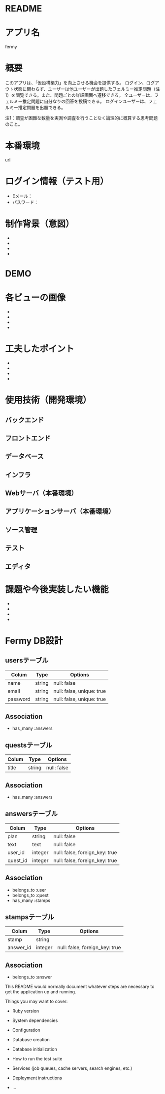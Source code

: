 # README

# アプリ名
fermy


# 概要
このアプリは、「仮設構築力」を向上させる機会を提供する。
ログイン、ログアウト状態に関わらず、ユーザーは他ユーザーが出題したフェルミー推定問題（注1）を閲覧できる。また、問題ごとの詳細画面へ遷移できる。
全ユーザーは、フェルミー推定問題に自分なりの回答を投稿できる。
ログインユーザーは、フェルミー推定問題を出題できる。

注1：調査が困難な数量を実測や調査を行うことなく論理的に概算する思考問題のこと。

# 本番環境

url
# ログイン情報（テスト用）
- Eメール：
- パスワード：


# 制作背景（意図）

- 
- 
- 
- 


# DEMO

# 各ビューの画像

- 
- 
- 
- 


# 工夫したポイント

- 
- 
- 
- 


# 使用技術（開発環境）

## バックエンド
## フロントエンド
## データベース
## インフラ
## Webサーバ（本番環境）
## アプリケーションサーバ（本番環境）
## ソース管理
## テスト
## エディタ


# 課題や今後実装したい機能

- 
- 
- 
- 


# Fermy DB設計

## usersテーブル

|Colum|Type|Options|
|------|----|------|
|name|string|null: false|
|email|string|null: false, unique: true|
|password|string|null: false, unique: true|

## Association
- has_many :answers

## questsテーブル

|Colum|Type|Options|
|------|----|------|
|title|string|null: false|

## Association
- has_many :answers

## answersテーブル

|Colum|Type|Options|
|------|----|------|
|plan|string|null: false|
|text|text|null: false|
|user_id|integer|null: false, foreign_key: true|
|quest_id|integer|null: false, foreign_key: true|

## Association
- belongs_to :user
- belongs_to :quest
- has_many :stamps

## stampsテーブル

|Colum|Type|Options|
|------|----|------|
|stamp|string||
|answer_id|integer|null: false, foreign_key: true|

## Association
- belongs_to :answer


This README would normally document whatever steps are necessary to get the
application up and running.

Things you may want to cover:

* Ruby version

* System dependencies

* Configuration

* Database creation

* Database initialization

* How to run the test suite

* Services (job queues, cache servers, search engines, etc.)

* Deployment instructions

* ...
